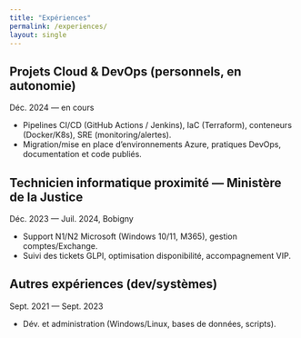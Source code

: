 ```yaml
---
title: "Expériences"
permalink: /experiences/
layout: single
---
```


## Projets Cloud & DevOps (personnels, en autonomie)
Déc. 2024 — en cours  
- Pipelines CI/CD (GitHub Actions / Jenkins), IaC (Terraform), conteneurs (Docker/K8s), SRE (monitoring/alertes).
- Migration/mise en place d’environnements Azure, pratiques DevOps, documentation et code publiés.

## Technicien informatique proximité — Ministère de la Justice
Déc. 2023 — Juil. 2024, Bobigny  
- Support N1/N2 Microsoft (Windows 10/11, M365), gestion comptes/Exchange.
- Suivi des tickets GLPI, optimisation disponibilité, accompagnement VIP.

## Autres expériences (dev/systèmes)
Sept. 2021 — Sept. 2023  
- Dév. et administration (Windows/Linux, bases de données, scripts).